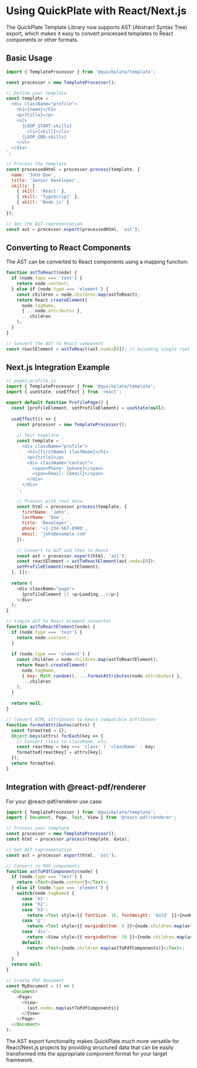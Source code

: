 # Using QuickPlate with React/Next.js

The QuickPlate Template Library now supports AST (Abstract Syntax Tree) export, which makes it easy to convert processed templates to React components or other formats.

## Basic Usage

```javascript
import { TemplateProcessor } from '@quickplate/template';

const processor = new TemplateProcessor();

// Define your template
const template = `
  <div className="profile">
    <h1>{name}</h1>
    <p>{title}</p>
    <ul>
      {LOOP_START:skills}
        <li>{skill}</li>
      {LOOP_END:skills}
    </ul>
  </div>
`;

// Process the template
const processedHtml = processor.process(template, {
  name: 'John Doe',
  title: 'Senior Developer',
  skills: [
    { skill: 'React' },
    { skill: 'TypeScript' },
    { skill: 'Node.js' }
  ]
});

// Get the AST representation
const ast = processor.export(processedHtml, 'ast');
```

## Converting to React Components

The AST can be converted to React components using a mapping function:

```javascript
function astToReact(node) {
  if (node.type === 'text') {
    return node.content;
  } else if (node.type === 'element') {
    const children = node.children.map(astToReact);
    return React.createElement(
      node.tagName,
      { ...node.attributes },
      ...children
    );
  }
}

// Convert the AST to React component
const reactElement = astToReact(ast.nodes[0]); // Assuming single root
```

## Next.js Integration Example

```javascript
// pages/profile.js
import { TemplateProcessor } from '@quickplate/template';
import { useState, useEffect } from 'react';

export default function ProfilePage() {
  const [profileElement, setProfileElement] = useState(null);
  
  useEffect(() => {
    const processor = new TemplateProcessor();
    
    // Your template
    const template = `
      <div className="profile">
        <h1>{firstName} {lastName}</h1>
        <p>{title}</p>
        <div className="contact">
          <span>Phone: {phone}</span>
          <span>Email: {email}</span>
        </div>
      </div>
    `;
    
    // Process with real data
    const html = processor.process(template, {
      firstName: 'John',
      lastName: 'Doe', 
      title: 'Developer',
      phone: '+1-234-567-8900',
      email: 'john@example.com'
    });
    
    // Convert to AST and then to React
    const ast = processor.export(html, 'ast');
    const reactElement = astToReactElement(ast.nodes[0]);
    setProfileElement(reactElement);
  }, []);
  
  return (
    <div className="page">
      {profileElement || <p>Loading...</p>}
    </div>
  );
}

// Simple AST to React element converter
function astToReactElement(node) {
  if (node.type === 'text') {
    return node.content;
  }
  
  if (node.type === 'element') {
    const children = node.children.map(astToReactElement);
    return React.createElement(
      node.tagName,
      { key: Math.random(), ...formatAttributes(node.attributes) },
      ...children
    );
  }
  
  return null;
}

// Convert HTML attributes to React-compatible attributes
function formatAttributes(attrs) {
  const formatted = {};
  Object.keys(attrs).forEach(key => {
    // Convert class to className, etc.
    const reactKey = key === 'class' ? 'className' : key;
    formatted[reactKey] = attrs[key];
  });
  return formatted;
}
```

## Integration with @react-pdf/renderer

For your @react-pdf/renderer use case:

```javascript
import { TemplateProcessor } from '@quickplate/template';
import { Document, Page, Text, View } from '@react-pdf/renderer';

// Process your template
const processor = new TemplateProcessor();
const html = processor.process(template, data);

// Get AST representation
const ast = processor.export(html, 'ast');

// Convert to PDF components
function astToPdfComponents(node) {
  if (node.type === 'text') {
    return <Text>{node.content}</Text>;
  } else if (node.type === 'element') {
    switch(node.tagName) {
      case 'h1':
      case 'h2':
      case 'h3':
        return <Text style={{ fontSize: 16, fontWeight: 'bold' }}>{node.children.map(astToPdfComponents)}</Text>;
      case 'p':
        return <Text style={{ marginBottom: 5 }}>{node.children.map(astToPdfComponents)}</Text>;
      case 'div':
        return <View style={{ marginBottom: 10 }}>{node.children.map(astToPdfComponents)}</View>;
      default:
        return <Text>{node.children.map(astToPdfComponents)}</Text>;
    }
  }
  return null;
}

// Create PDF document
const MyDocument = () => (
  <Document>
    <Page>
      <View>
        {ast.nodes.map(astToPdfComponents)}
      </View>
    </Page>
  </Document>
);
```

The AST export functionality makes QuickPlate much more versatile for React/Next.js projects by providing structured data that can be easily transformed into the appropriate component format for your target framework.